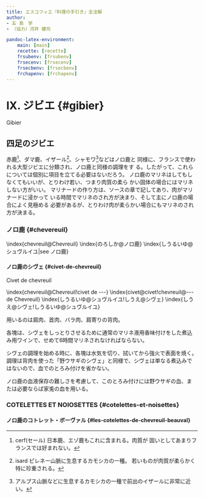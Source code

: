 ```yaml
---
title: エスコフィエ『料理の手引き』全注解
author:
- 五 島　学
- （協力）河井 健司

pandoc-latex-environment:
    main: [main]
    recette: [recette]
    frsubenv: [frsubenv]
    frsecenv: [frsecenv]
    frsecbenv: [frsecbenv]
    frchapenv: [frchapenv]
---
```





<div class="main">

# IX. ジビエ {#gibier}

<div class="frchapenv">Gibier</div>

## 四足のジビエ

赤鹿[^1]、ダマ鹿、イザール[^2]、シャモワ[^3]などはノロ鹿と
同様に、フランスで使われる大型ジビエに分類され、ノロ鹿と同様の調理をす
る。したがって、これらについては個別に項目を立てる必要はないだろう。
ノロ鹿のマリネはしてもしなくてもいいが、とりわけ若い、つまり肉質の柔ら
かい固体の場合にはマリネしない方がいい。
マリナードの作り方は、ソースの章で記してあり、肉がマリナードに浸かって
いる時間でマリネのされ方が決まり、そして主にノロ鹿の場合によく見極める
必要があるが、とりわけ肉が柔らかい場合にもマリネのされ方が決まる。


[^1]: cerf(セール) 日本鹿、エゾ鹿もこれに含まれる。肉質が
固いとしてあまりフランスでは好まれない。


[^2]: isard ピレネー山脈に生息するカモシカの一種。
若いものが肉質が柔らかく特に珍重される。


[^3]: アルプス山脈などに生息するカモシカの一種で前出のイザールに非常に近い。



### ノロ鹿 {#chevereuil}


\index{chevreuil@Chevreuil}
\index{のろしか@ノロ鹿}
\index{しうるいゆ@シュヴルイユ|see ノロ鹿}

</div><!--endMain-->


<div class="recette"><!--beginRecette-->


#### ノロ鹿のシヴェ {#civet-de-chevreuil}

<div class="frsubenv">Civet de chevreuil</div>

\index{chevreuil@Chevreuil!civet de ---}
\index{civet@civet!chevreuil@--- de Chevreuil}
\index{しうるいゆ@シュヴルイユ!しうえ@シヴェ}
\index{しうえ@シヴェ!しうるいゆ@シュヴルイユ}


用いるのは肩肉、首肉、バラ肉、肩寄りの背肉。

各塊は、シヴェをしっとりさせるために通常のマリネ液用香味付けをした煮込
み用ワインで、せめて6時間マリネされなければならない。

シヴェの調理を始める時に、各塊は水気を切り、拭いてから強火で表面を焼く。
調理は背肉を使った「野ウサギのシヴェ」と同様で、シヴェは単なる煮込みで
はないので、血でのとろみ付けを省かない。

ノロ鹿の血液保存の難しさを考慮して、このとろみ付けには野ウサギの血、ま
たは必要ならば家兎の血を用いる。


</div><!--Endrecette-->

<div class="main">

### COTELETTES ET NOIOSETTES {#cotelettes-et-noisettes}










</div><!--endMain-->

<div class="recette"><!--beginRecette-->

#### ノロ鹿のコトレット・ボーヴァル {#les-cotelettes-de-chevreuil-beauval}

































</div><!--Endrecette-->

<div class="main">





</div><!--endMain-->

<div class="recette"><!--beginRecette-->







</div><!--Endrecette-->
